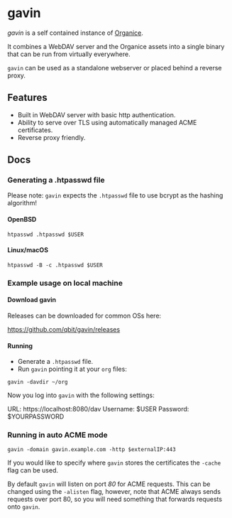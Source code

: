 # gavin

*gavin* is a self contained instance of [Organice](https://github.com/200ok-ch/organice).

It combines a WebDAV server and the Organice assets into a single binary that
can be run from virtually everywhere.

`gavin` can be used as a standalone webserver or placed behind a reverse proxy.

## Features

- Built in WebDAV server with basic http authentication.
- Ability to serve over TLS using automatically managed ACME certificates.
- Reverse proxy friendly.

## Docs

### Generating a .htpasswd file

Please note: `gavin` expects the `.htpasswd` file to use bcrypt as the hashing
algorithm!

#### OpenBSD

```
htpasswd .htpasswd $USER
```

#### Linux/macOS

```
htpasswd -B -c .htpasswd $USER
```

### Example usage on local machine

#### Download gavin

Releases can be downloaded for common OSs here:

https://github.com/qbit/gavin/releases

#### Running

- Generate a `.htpasswd` file.
- Run `gavin` pointing it at your `org` files:
```
gavin -davdir ~/org
```

Now you log into `gavin` with the following settings:

URL: https://localhost:8080/dav
Username: $USER
Password: $YOURPASSWORD

### Running in auto ACME mode

```
gavin -domain gavin.example.com -http $externalIP:443
```

If you would like to specify where `gavin` stores the certificates the `-cache`
flag can be used.

By default `gavin` will listen on port *80* for ACME requests. This can be
changed using the `-alisten` flag, however, note that ACME always sends
requests over port 80, so you will need something that forwards requests onto
`gavin`.

